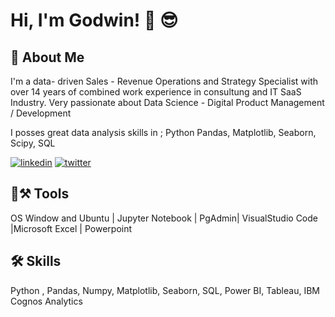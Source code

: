 
# Hi, I'm Godwin! 👋 😎


## 🚀 About Me
I'm a data- driven Sales - Revenue Operations and Strategy Specialist with over 14 years of combined work experience in consultung and IT SaaS Industry.
Very passionate about Data Science -  Digital Product Management / Development        

I posses great data analysis skills in  ; Python Pandas, Matplotlib, Seaborn, Scipy, SQL

[![linkedin](https://img.shields.io/badge/linkedin-0A66C2?style=for-the-badge&logo=linkedin&logoColor=white)](https://www.linkedin.com/in/godwinnwalozie//) [![twitter](https://img.shields.io/badge/twitter-1DA1F2?style=for-the-badge&logo=twitter&logoColor=white)](https://twitter.com/godwinnwalozie/)

## 🧰⚒️ Tools 
OS Window and Ubuntu | Jupyter Notebook | PgAdmin| VisualStudio Code |Microsoft Excel | Powerpoint
## 🛠 Skills
Python , Pandas, Numpy, Matplotlib, Seaborn, SQL, Power BI, Tableau, IBM Cognos Analytics

